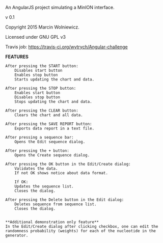 An AngularJS project simulating a MinION interface.

v 0.1

Copyright 2015 Marcin Wolniewicz.

Licensed under GNU GPL v3

Travis job:
https://travis-ci.org/wytrych/Angular-challenge

**FEATURES**


	After pressing the START button:
		Disables start button
		Enables stop button
		Starts updating the chart and data.

	After pressing the STOP button:
		Enables start button
		Disables stop button
		Stops updating the chart and data.
		
	After pressing the CLEAR button:
		Clears the chart and all data.

	After pressing the SAVE REPORT button:
		Exports data report in a text file.

	After pressing a sequence bar:
		Opens the Edit sequence dialog.

	After pressing the + button:
		Opens the Create sequence dialog.

	After pressing the OK button in the Edit/Create dialog:
		Validates the data.
		If not OK shows notice about data format.

		If OK:
		Updates the sequence list.
		Closes the dialog.
	
	After pressing the Delete button in the Edit dialog:
		Deletes sequence from sequence list.
		Closes the dialog.


	**Additional demonstration only feature**
	In the Edit/Create dialog after clicking checkbox, one can edit the randomness probability (weights) for each of the nucleotide in the generator.

